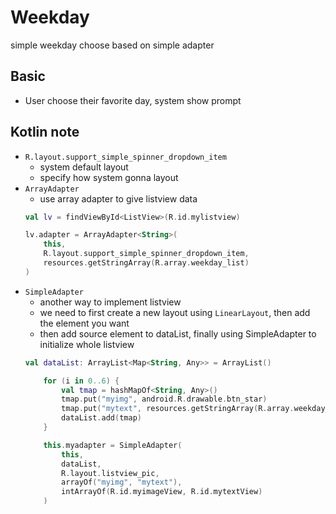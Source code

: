 # Weekday
simple weekday choose based on simple adapter

## Basic
+ User choose their favorite day, system show prompt

## Kotlin note
+ `R.layout.support_simple_spinner_dropdown_item`
    + system default layout
    + specify how system gonna layout
+ `ArrayAdapter`
    + use array adapter to give listview data
    ```kotlin
    val lv = findViewById<ListView>(R.id.mylistview)

    lv.adapter = ArrayAdapter<String>(
        this,
        R.layout.support_simple_spinner_dropdown_item,
        resources.getStringArray(R.array.weekday_list)
    )
    ```
+ `SimpleAdapter`
    + another way to implement listview
    + we need to first create a new layout using `LinearLayout`, then add the element you want
    + then add source element to dataList, finally using SimpleAdapter to initialize whole listview
    ```kotlin
    val dataList: ArrayList<Map<String, Any>> = ArrayList()

        for (i in 0..6) {
            val tmap = hashMapOf<String, Any>()
            tmap.put("myimg", android.R.drawable.btn_star)
            tmap.put("mytext", resources.getStringArray(R.array.weekday_list)[i])
            dataList.add(tmap)
        }

        this.myadapter = SimpleAdapter(
            this,
            dataList,
            R.layout.listview_pic,
            arrayOf("myimg", "mytext"),
            intArrayOf(R.id.myimageView, R.id.mytextView)
        )
    ```
